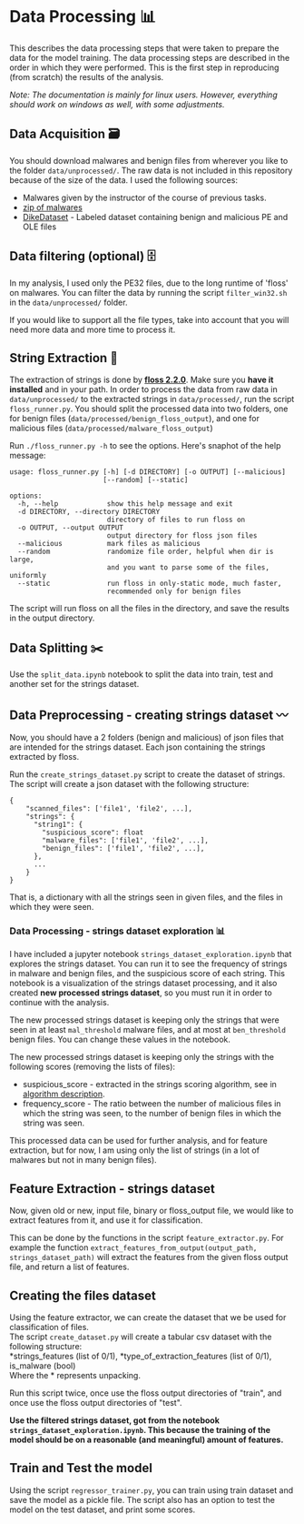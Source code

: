 # Data Processing 📊

This describes the data processing steps that were taken to prepare the data for the model training.
The data processing steps are described in the order in which they were performed.
This is the first step in reproducing (from scratch) the results of the analysis.

*Note: The documentation is mainly for linux users. However, everything should work on windows as well, with some adjustments.*

## Data Acquisition 🗃️

You should download malwares and benign files from wherever you like to the folder `data/unprocessed/`.
The raw data is not included in this repository because of the size of the data.
I used the following sources:
- Malwares given by the instructor of the course of previous tasks.
- [zip of malwares](https://mega.nz/file/WjomTSzK#2yb9W7_FhVp_DL6jscfOWdOHfDYszIZY2CyO6sLpEZs)
- [DikeDataset](https://github.com/iosifache/DikeDataset) - Labeled dataset containing benign and malicious PE and OLE files


## Data filtering (optional) 🗄️

In my analysis, I used only the PE32 files, due to the long runtime of 'floss' on malwares.
You can filter the data by running the script `filter_win32.sh` in the `data/unprocessed/` folder.

If you would like to support all the file types, take into account that you will need more data and more time to process it.


## String Extraction 📜

The extraction of strings is done by **[floss 2.2.0](https://github.com/mandiant/flare-floss)**. Make sure you **have it installed** and in your path.
In order to process the data from raw data in `data/unprocessed/` to the extracted strings in `data/processed/`, run the script `floss_runner.py`.
You should split the processed data into two folders, one for benign files (`data/processed/benign_floss_output`), and one for malicious files (`data/processed/malware_floss_output`)

Run `./floss_runner.py -h` to see the options. Here's snaphot of the help message:

```
usage: floss_runner.py [-h] [-d DIRECTORY] [-o OUTPUT] [--malicious]
                       [--random] [--static]

options:
  -h, --help            show this help message and exit
  -d DIRECTORY, --directory DIRECTORY
                        directory of files to run floss on
  -o OUTPUT, --output OUTPUT
                        output directory for floss json files
  --malicious           mark files as malicious
  --random              randomize file order, helpful when dir is large,
                        and you want to parse some of the files, uniformly
  --static              run floss in only-static mode, much faster,
                        recommended only for benign files
```

The script will run floss on all the files in the directory, and save the results in the output directory.

## Data Splitting ✂️

Use the `split_data.ipynb` notebook to split the data into train, test and another set for the strings dataset.

## Data Preprocessing - creating strings dataset 〰️

Now, you should have a 2 folders (benign and malicious) of json files that are intended for the strings dataset. Each json containing the strings extracted by floss.

Run the `create_strings_dataset.py` script to create the dataset of strings. The script will create a json dataset with the following structure:

```
{
    "scanned_files": ['file1', 'file2', ...],
    "strings": {
      "string1": {
        "suspicious_score": float
        "malware_files": ['file1', 'file2', ...],
        "benign_files": ['file1', 'file2', ...],
      },
      ...
    }
}
```

That is, a dictionary with all the strings seen in given files, and the files in which they were seen.

### Data Processing - strings dataset exploration 📊

I have included a jupyter notebook `strings_dataset_exploration.ipynb` that explores the strings dataset.
You can run it to see the frequency of strings in malware and benign files, and the suspicious score of each string.
This notebook is a visualization of the strings dataset processing, and it also created **new processed strings dataset**, so you must run it in order to continue with the analysis.

The new processed strings dataset is keeping only the strings that were seen in at least `mal_threshold` malware files, and at most at `ben_threshold` benign files. You can change these values in the notebook.

The new processed strings dataset is keeping only the strings with the following scores (removing the lists of files):
- suspicious_score - extracted in the strings scoring algorithm, see in [algorithm description](../readme.md##strings-scoring-algorithm-).
- frequency_score - The ratio between the number of malicious files in which the string was seen, to the number of benign files in which the string was seen. 

This processed data can be used for further analysis, and for feature extraction, but for now, I am using only the list of strings (in a lot of malwares but not in many benign files).

## Feature Extraction - strings dataset 

Now, given old or new, input file, binary or floss_output file, we would like to extract features from it, and use it for classification.

This can be done by the functions in the script `feature_extractor.py`. For example the function `extract_features_from_output(output_path, strings_dataset_path)` will extract the features from the given floss output file, and return a list of features.

## Creating the files dataset

Using the feature extractor, we can create the dataset that we be used for classification of files. \
The script `create_dataset.py` will create a tabular csv dataset with the following structure: \
*strings_features (list of 0/1), *type_of_extraction_features (list of 0/1), is_malware (bool) \
Where the * represents unpacking.

Run this script twice, once use the floss output directories of "train", and once use the floss output directories of "test". 

**Use the filtered strings dataset, got from the notebook `strings_dataset_exploration.ipynb`. This because the training of the model should be on a reasonable (and meaningful) amount of features.**


## Train and Test the model

Using the script `regressor_trainer.py`, you can train using train dataset and save the model as a pickle file.
The script also has an option to test the model on the test dataset, and print some scores. 